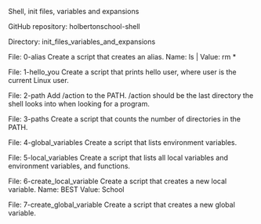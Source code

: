 Shell, init files, variables and expansions

GitHub repository: holbertonschool-shell

Directory: init_files_variables_and_expansions

File: 0-alias
Create a script that creates an alias. Name: ls | Value: rm *

File: 1-hello_you
Create a script that prints hello user, where user is the current Linux user.

File: 2-path
Add /action to the PATH. /action should be the last directory the shell looks into when looking for a program.

File: 3-paths
Create a script that counts the number of directories in the PATH.

File: 4-global_variables
Create a script that lists environment variables.

File: 5-local_variables
Create a script that lists all local variables and environment variables, and functions.

File: 6-create_local_variable
Create a script that creates a new local variable.
Name: BEST
Value: School

File: 7-create_global_variable
Create a script that creates a new global variable.